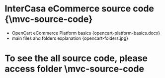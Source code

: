 # InterCasa eCommerce source code {\mvc-source-code}

- OpenCart eCommerce Platform basics {opencart-platform-basics.docx}
- main files and folders explanation {opencart-folders.jpg}

 
# To see the all source code, please access folder \mvc-source-code 


